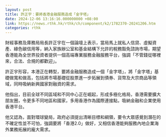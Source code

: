 ```yaml
---
layout: post
title: 許正宇：要將香港金融服務造成「金字塔」
date: 2024-12-06 13:16:16.000000000 +08:00
link: https://news.rthk.hk/rthk/ch/component/k2/1782370-20241206.htm
categories: rthk
---
```


財經事務及庫務局局長許正宇在一個論壇上表示，當局馬上就私人信貸、虛擬資產、綠色碳信用等，納入家族辦公室和基金結構下允許的稅務豁免諮詢市場，期望香港能為全世界投資者提供一個高端專業服務金融服務平台，強調「不管錢從哪裡來，合法、合規的都歡迎」。

許正宇形容，本港正在轉型，要將金融服務造成一個「金字塔」，將「金字塔」基礎做寬和做高，包括將市場基礎從股票進一步拓展到債券、貨幣及大宗商品等領域，同時吸納新興國家對融資的需求。

他指出，目前全球不同區域和不同中心正在崛起，形成多極化格局，香港需要擴大朋友圈，令更多不同地區和國家，多用香港作為國際連接點，吸納金融和企業使用香港平台。

他又認為，面對環球變局，政府必須提出清晰目標和綱領，要令大眾感覺到潛在的不確定性並不可怕，強調要將「香港2.0」做好，又相信香港能夠服務內地企業海外業務拓展的龐大需求。
